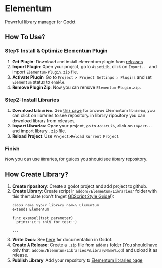 # Elementum
 Powerful library manager for Godot

## How To Use?
### Step1: Install & Optimize Elementum Plugin
1. **Get Plugin**: Download and install elementum plugin from [releases](https://github.com/Subject-Team/Elementum/releases).
2. **Import Plugin**: Open your project, go to `AssetLib`, click on `Import...` and import `Elementum-Plugin.zip` file.
3. **Activate Plugin**: Go to `Project > Project Settings > Plugins` and set `Elementum` status to `enable`.
4. **Remove Plugin Zip**: Now you can remove `Elementum-Plugin.zip`.
### Step2: Install Libraries
1. **Download Libraries**: See [this page](https://github.com/Subject-Team/Elementum/wiki/Libraries) for browse Elementum libraries, you can click on libraries to see repository. in library ripository you can download library from releases.
2. **Import Libraries**: Open your project, go to `AssetLib`, click on `Import...` and import library `.zip` file.
3. **Reload Project**: Use `Project>Reload Current Project`.
### Finish
Now you can use libraries, for guides you should see library repository.

## How Create Library?
1. **Create ripository**: Create a godot project and add project to github.
2. **Create Library**: Create script in `addons/Elementum/Libraries/` folder with this themplate (don't froget [GDScript Style Guide](https://docs.godotengine.org/en/stable/tutorials/scripting/gdscript/gdscript_styleguide.html)!):
   ```
   class_name %your_library_name%_Elementum
   extends Elementum

   func exampel(test_parameter):
     print("It's only for test!")
   
   ...
   ```
3. **Write Docs**: See [here](https://docs.godotengine.org/en/stable/tutorials/scripting/gdscript/gdscript_documentation_comments.html) for documentation in Godot.
4. **Create A Release**: Create a `.zip` file from `addons` folder (You should have only that: `addons/Elemntum/Libraries/%LibraryName%.gd`) and upload it as release.
5. **Publish Library**: Add your repository to [Elementum libraries page](https://github.com/Subject-Team/Elementum/wiki/Libraries)
